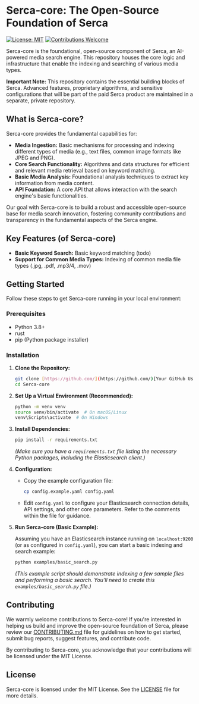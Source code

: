 # Serca-core: The Open-Source Foundation of Serca

[![License: MIT](https://img.shields.io/badge/License-MIT-yellow.svg)](https://opensource.org/licenses/MIT)
[![Contributions Welcome](https://img.shields.io/badge/Contributions-Welcome-brightgreen.svg)](CONTRIBUTING.md)

Serca-core is the foundational, open-source component of Serca, an AI-powered media search engine. This repository houses the core logic and infrastructure that enable the indexing and searching of various media types.

**Important Note:** This repository contains the essential building blocks of Serca. Advanced features, proprietary algorithms, and sensitive configurations that will be part of the paid Serca product are maintained in a separate, private repository.

## What is Serca-core?

Serca-core provides the fundamental capabilities for:

* **Media Ingestion:** Basic mechanisms for processing and indexing different types of media (e.g., text files, common image formats like JPEG and PNG).
* **Core Search Functionality:** Algorithms and data structures for efficient and relevant media retrieval based on keyword matching.
* **Basic Media Analysis:** Foundational analysis techniques to extract key information from media content.
* **API Foundation:** A core API that allows interaction with the search engine's basic functionalities.

Our goal with Serca-core is to build a robust and accessible open-source base for media search innovation, fostering community contributions and transparency in the fundamental aspects of the Serca engine.

## Key Features (of Serca-core)

* **Basic Keyword Search:** Basic keyword matching (todo)
* **Support for Common Media Types:** Indexing of common media file types (.jpg, .pdf, .mp3/4, .mov)

## Getting Started

Follow these steps to get Serca-core running in your local environment:

### Prerequisites

* Python 3.8+
* rust
* pip (Python package installer)

### Installation

1.  **Clone the Repository:**

    ```bash
    git clone [https://github.com/](https://github.com/)[Your GitHub Username]/Serca-core.git
    cd Serca-core
    ```

2.  **Set Up a Virtual Environment (Recommended):**

    ```bash
    python -m venv venv
    source venv/bin/activate  # On macOS/Linux
    venv\Scripts\activate  # On Windows
    ```

3.  **Install Dependencies:**

    ```bash
    pip install -r requirements.txt
    ```

    *(Make sure you have a `requirements.txt` file listing the necessary Python packages, including the Elasticsearch client.)*

4.  **Configuration:**

    * Copy the example configuration file:

        ```bash
        cp config.example.yaml config.yaml
        ```

    * Edit `config.yaml` to configure your Elasticsearch connection details, API settings, and other core parameters. Refer to the comments within the file for guidance.

5.  **Run Serca-core (Basic Example):**

    Assuming you have an Elasticsearch instance running on `localhost:9200` (or as configured in `config.yaml`), you can start a basic indexing and search example:

    ```bash
    python examples/basic_search.py
    ```

    *(This example script should demonstrate indexing a few sample files and performing a basic search. You'll need to create this `examples/basic_search.py` file.)*

## Contributing

We warmly welcome contributions to Serca-core! If you're interested in helping us build and improve the open-source foundation of Serca, please review our [CONTRIBUTING.md](CONTRIBUTING.md) file for guidelines on how to get started, submit bug reports, suggest features, and contribute code.

By contributing to Serca-core, you acknowledge that your contributions will be licensed under the MIT License.

## License

Serca-core is licensed under the MIT License. See the [LICENSE](LICENSE) file for more details.
